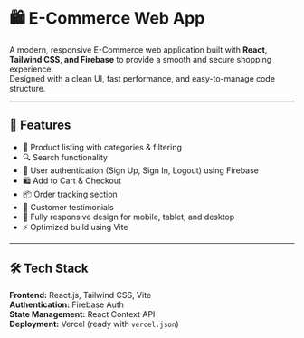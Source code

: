 # 🛍️ E-Commerce Web App

A modern, responsive E-Commerce web application built with **React, Tailwind CSS, and Firebase** to provide a smooth and secure shopping experience.  
Designed with a clean UI, fast performance, and easy-to-manage code structure.

---

## 📌 Features
- 🛒 Product listing with categories & filtering
- 🔍 Search functionality
- 👤 User authentication (Sign Up, Sign In, Logout) using Firebase
- 🛍️ Add to Cart & Checkout
- 📦 Order tracking section
- 💬 Customer testimonials
- 📱 Fully responsive design for mobile, tablet, and desktop
- ⚡ Optimized build using Vite

---

## 🛠️ Tech Stack
**Frontend:** React.js, Tailwind CSS, Vite  
**Authentication:** Firebase Auth  
**State Management:** React Context API  
**Deployment:** Vercel (ready with `vercel.json`)

